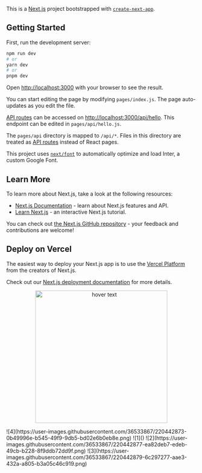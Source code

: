 This is a [Next.js](https://nextjs.org/) project bootstrapped with [`create-next-app`](https://github.com/vercel/next.js/tree/canary/packages/create-next-app).

## Getting Started

First, run the development server:

```bash
npm run dev
# or
yarn dev
# or
pnpm dev
```

Open [http://localhost:3000](http://localhost:3000) with your browser to see the result.

You can start editing the page by modifying `pages/index.js`. The page auto-updates as you edit the file.

[API routes](https://nextjs.org/docs/api-routes/introduction) can be accessed on [http://localhost:3000/api/hello](http://localhost:3000/api/hello). This endpoint can be edited in `pages/api/hello.js`.

The `pages/api` directory is mapped to `/api/*`. Files in this directory are treated as [API routes](https://nextjs.org/docs/api-routes/introduction) instead of React pages.

This project uses [`next/font`](https://nextjs.org/docs/basic-features/font-optimization) to automatically optimize and load Inter, a custom Google Font.

## Learn More

To learn more about Next.js, take a look at the following resources:

- [Next.js Documentation](https://nextjs.org/docs) - learn about Next.js features and API.
- [Learn Next.js](https://nextjs.org/learn) - an interactive Next.js tutorial.

You can check out [the Next.js GitHub repository](https://github.com/vercel/next.js/) - your feedback and contributions are welcome!

## Deploy on Vercel

The easiest way to deploy your Next.js app is to use the [Vercel Platform](https://vercel.com/new?utm_medium=default-template&filter=next.js&utm_source=create-next-app&utm_campaign=create-next-app-readme) from the creators of Next.js.

Check out our [Next.js deployment documentation](https://nextjs.org/docs/deployment) for more details.
<p align="center">
  <img src="(https://user-images.githubusercontent.com/36533867/220442873-0b49996e-b545-49f9-9db5-bd02e6b0eb8e.png)" width="350" title="hover text">
 </p>
![4](https://user-images.githubusercontent.com/36533867/220442873-0b49996e-b545-49f9-9db5-bd02e6b0eb8e.png)
![1]()
![2](https://user-images.githubusercontent.com/36533867/220442877-ea82deb7-edeb-49cb-b228-8f9ddb72dd9f.png)
![3](https://user-images.githubusercontent.com/36533867/220442879-6c297277-aae3-432a-a805-b3a05c46c919.png)
